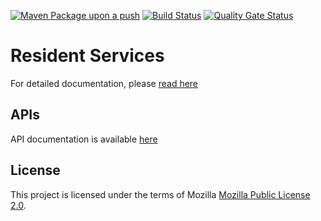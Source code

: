 [![Maven Package upon a push](https://github.com/mosip/resident-services/actions/workflows/push_trigger.yml/badge.svg)](https://github.com/mosip/resident-services/actions/workflows/push_trigger.yml)
[![Build Status](https://travis-ci.com/mosip/resident-services.svg?branch=master)](https://app.travis-ci.com/github/mosip/resident-services)
[![Quality Gate Status](https://sonarcloud.io/api/project_badges/measure?project=mosip_resident-services&id=mosip_resident-services&branch=1.2.0-rc2&metric=alert_status)](https://sonarcloud.io/dashboard?id=mosip_resident-services&branch=1.2.0-rc2)

# Resident Services
For detailed documentation, please [read here](https://docs.mosip.io/1.2.0/modules/resident-services)

## APIs
API documentation is available [here](https://docs.mosip.io/1.2.0/api)

## License
This project is licensed under the terms of Mozilla [Mozilla Public License 2.0](https://github.com/mosip/registration/blob/1.2.0-rc2/LICENSE).

